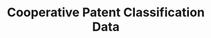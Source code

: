 ---
layout: default
bigquery: https://console.cloud.google.com/bigquery?p=patents-public-data&d=cpc&page=dataset
citation: '“Cooperative Patent Classification” by the EPO and USPTO, for public use. '
contributors: EPO, USPTO
cost: None
description: Cooperative Patent Classification Data contains the scheme and definitions
  of the Cooperative Patent Classification system for classifying patent documents.
  The CPC is the result of a partnership between the EPO and the USPTO in their joint
  effort to develop a common, internationally compatible classification system for
  technical documents, in particular patent publications, which will be used by both
  offices in the patent granting process
documentation: https://www.cooperativepatentclassification.org/cpcSchemeAndDefinitions
last_edit: 04/11/2022, 03:19:25
location: https://www.cooperativepatentclassification.org/index
maintained_by: USPTO, EPO
schema_fields:
- additional_only
- notAllocatable
- residualReferences
- title_part
- sizeCache
- breakdown_code
- applicationReferences
- ipcConcordant
- dateRevised
- level
- residual_references
- limiting_references
- titleFull
- children
- date_revised
- informativeReferences
- limitingReferences
- breakdownCode
- synonyms
- informative_references
- ipc_concordant
- title_full
- childGroups
- titlePart
- not_allocatable
- child_groups
- status
- application_references
- symbol
- glossary
- parents
- definition
shortname: cooperative_patent_classification
tags:
- patents
- science
title: Cooperative Patent Classification Data
uuid: 984374a7-16e9-4b35-9445-458daceb01bf
---